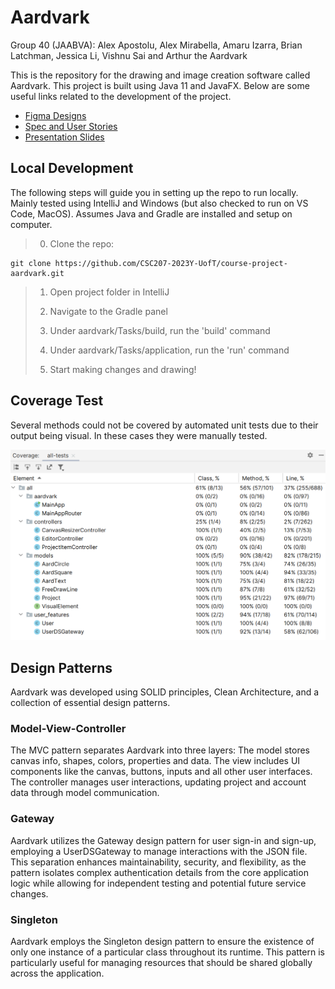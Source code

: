 # Aardvark

Group 40 (JAABVA): Alex Apostolu, Alex Mirabella, Amaru Izarra, Brian Latchman, Jessica Li, Vishnu Sai and Arthur the Aardvark

This is the repository for the drawing and image creation software called Aardvark. This project is built using Java 11 and JavaFX. Below are some useful links related to the development of the project.

* [Figma Designs](https://www.figma.com/file/TGjtdbXueRo7Ui4jmofLry/Aardvark?type=design&node-id=41%3A2&mode=design&t=Hhz1FIdWzme6Wmlt-1)
* [Spec and User Stories](https://docs.google.com/document/d/1bEORd52PppURtDqi6MqqlkDdX-i_tyUgb_kfk-4wmmM/edit?usp=sharing)
* [Presentation Slides](/presentation.pdf)


## Local Development

The following steps will guide you in setting up the repo to run locally. Mainly tested using IntelliJ and Windows (but also checked to run on VS Code, MacOS). Assumes Java and Gradle are installed and setup on computer.

>0. Clone the repo:
```
git clone https://github.com/CSC207-2023Y-UofT/course-project-aardvark.git
```
>
>1. Open project folder in IntelliJ
>
>2. Navigate to the Gradle panel
>
>3. Under aardvark/Tasks/build, run the 'build' command
>
>4. Under aardvark/Tasks/application, run the 'run' command
>
>5. Start making changes and drawing!


## Coverage Test

Several methods could not be covered by automated unit tests due to their output being visual. In these cases they were manually tested.

![Aardvark Coverage Test Scores](/src/main/resources/images/coverage.png)


## Design Patterns

Aardvark was developed using SOLID principles, Clean Architecture, and a collection of essential design patterns.

### Model-View-Controller

The MVC pattern separates Aardvark into three layers: The model stores canvas info, shapes, colors, properties and data. The view includes UI components like the canvas, buttons, inputs and all other user interfaces. The controller manages user interactions, updating project and account data through model communication.

### Gateway

Aardvark utilizes the Gateway design pattern for user sign-in and sign-up, employing a UserDSGateway to manage interactions with the JSON file. This separation enhances maintainability, security, and flexibility, as the pattern isolates complex authentication details from the core application logic while allowing for independent testing and potential future service changes.

### Singleton

Aardvark employs the Singleton design pattern to ensure the existence of only one instance of a particular class throughout its runtime. This pattern is particularly useful for managing resources that should be shared globally across the application.